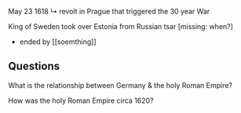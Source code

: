 May 23 1618 ↳ revolt in Prague that triggered the 30 year War


King of Sweden took over Estonia from Russian tsar [missing: when?]

- ended by [[soemthing]]

## Questions
What is the relationship between Germany & the holy Roman Empire?

How was the holy Roman Empire circa 1620?
